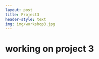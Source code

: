 ```yaml
---
layout: post
title: Project3
header-style: text
img: img/workshop3.jpg
---
```


# working on project 3


